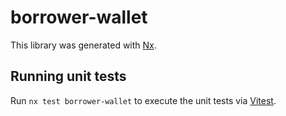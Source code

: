 # borrower-wallet

This library was generated with [Nx](https://nx.dev).

## Running unit tests

Run `nx test borrower-wallet` to execute the unit tests via [Vitest](https://vitest.dev/).
